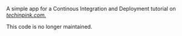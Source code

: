 A simple app for a Continous Integration and Deployment tutorial on [*techinpink.com.*](http://techinpink.com/2016/10/18/continous-integrationdeployment-circleci-and-heroku-part-2/)

This code is no longer maintained.
